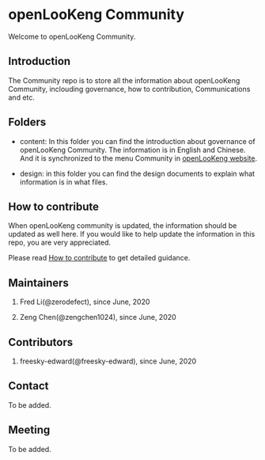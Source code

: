 # openLooKeng Community

Welcome to openLooKeng Community.


## Introduction

The Community repo is to store all the information about openLooKeng Community, inclouding governance, how to contribution, Communications and etc. 

## Folders

- content: In this folder you can find the introduction about governance of openLooKeng Community. The information is in English and Chinese. And it is synchronized to the menu Community in [openLooKeng website](openlookeng.io).

- design: in this folder you can find the design documents to explain what information is in what files.


## How to contribute

When openLooKeng community is updated, the information should be updated as well here. If you would like to help update the information in this repo, you are very appreciated. 

Please read [How to contribute](CONTRIBUTING.md) to get detailed guidance.

## Maintainers

1. Fred Li(@zerodefect), since June, 2020

2. Zeng Chen(@zengchen1024), since June, 2020

## Contributors

1. freesky-edward(@freesky-edward), since June, 2020


## Contact

To be added.

## Meeting

To be added.
